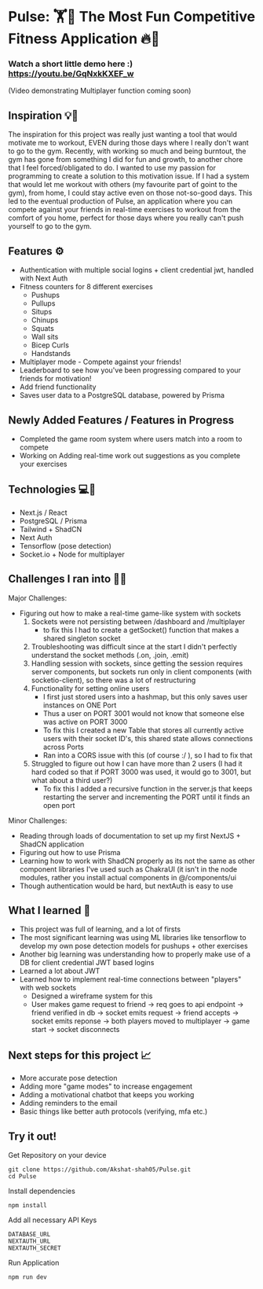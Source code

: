 # Pulse: 🏋️🌟 The Most Fun Competitive Fitness Application 🔥💪

### Watch a short little demo here :) https://youtu.be/GqNxkKXEF_w
(Video demonstrating Multiplayer function coming soon)

## Inspiration 💡💭
The inspiration for this project was really just wanting a tool that would motivate me to workout, EVEN during those days where I really don't want to go to the gym. Recently, with working so much and being burntout, the gym has gone from something I did for fun and growth, to another chore that I feel forced/obligated to do. I wanted to use my passion for programming to create a solution to this motivation issue. If I had a system that would let me workout with others (my favourite part of goint to the gym), from home, I could stay active even on those not-so-good days. This led to the eventual production of Pulse, an application where you can compete against your friends in real-time exercises to workout from the comfort of you home, perfect for those days where you really can't push yourself to go to the gym.

## Features ⚙️
- Authentication with multiple social logins + client credential jwt, handled with Next Auth
- Fitness counters for 8 different exercises
  - Pushups
  - Pullups
  - Situps
  - Chinups
  - Squats
  - Wall sits
  - Bicep Curls
  - Handstands
- Multiplayer mode - Compete against your friends!
- Leaderboard to see how you've been progressing compared to your friends for motivation!
- Add friend functionality 
- Saves user data to a PostgreSQL database, powered by Prisma

## Newly Added Features / Features in Progress
- Completed the game room system where users match into a room to compete
- Working on Adding real-time work out suggestions as you complete your exercises

## Technologies 💻🔐
- Next.js / React
- PostgreSQL / Prisma
- Tailwind + ShadCN
- Next Auth
- Tensorflow (pose detection)
- Socket.io + Node for multiplayer

## Challenges I ran into 💪🤔

Major Challenges: 
- Figuring out how to make a real-time game-like system with sockets
  1. Sockets were not persisting between /dashboard and /multiplayer
     - to fix this I had to create a getSocket() function that makes a shared singleton socket
  3. Troubleshooting was difficult since at the start I didn't perfectly understand the socket methods (.on, .join, .emit)
  4. Handling session with sockets, since getting the session requires server components, but sockets run only in client components (with socketio-client), so there was a lot of restructuring
  5. Functionality for setting online users
       - I first just stored users into a hashmap, but this only saves user instances on ONE Port
       - Thus a user on PORT 3001 would not know that someone else was active on PORT 3000
       - To fix this I created a new Table that stores all currently active users with their socket ID's, this shared state allows connections across Ports
       - Ran into a CORS issue with this (of course :/ ), so I had to fix that
  6. Struggled to figure out how I can have more than 2 users (I had it hard coded so that if PORT 3000 was used, it would go to 3001, but what about a third user?)
       - To fix this I added a recursive function in the server.js that keeps restarting the server and incrementing the PORT until it finds an open port

Minor Challenges:
- Reading through loads of documentation to set up my first NextJS + ShadCN application
- Figuring out how to use Prisma 
- Learning how to work with ShadCN properly as its not the same as other component libraries I've used such as ChakraUI (it isn't in the node modules, rather you install actual components in @/components/ui
- Though authentication would be hard, but nextAuth is  easy to use
  
## What I learned 🧠
- This project was full of learning, and a lot of firsts
- The most significant learning was using ML libraries like tensorflow to develop my own pose detection models for pushups + other exercises
- Another big learning was understanding how to properly make use of a DB for client credential JWT based logins
- Learned a lot about JWT
- Learned how to implement real-time connections between "players" with web sockets
  - Designed a wireframe system for this
  - User makes game request to friend -> req goes to api endpoint -> friend verified in db -> socket emits request -> friend accepts -> socket emits reponse -> both players moved to multiplayer -> game start -> socket disconnects

## Next steps for this project 📈
- More accurate pose detection
- Adding more "game modes" to increase engagement
- Adding a motivational chatbot that keeps you working
- Adding reminders to the email
- Basic things like better auth protocols (verifying, mfa etc.)

## Try it out!
Get Repository on your device
```
git clone https://github.com/Akshat-shah05/Pulse.git
cd Pulse
```

Install dependencies
```
npm install
```

Add all necessary API Keys
```
DATABASE_URL
NEXTAUTH_URL
NEXTAUTH_SECRET
```

Run Application
```
npm run dev
```
